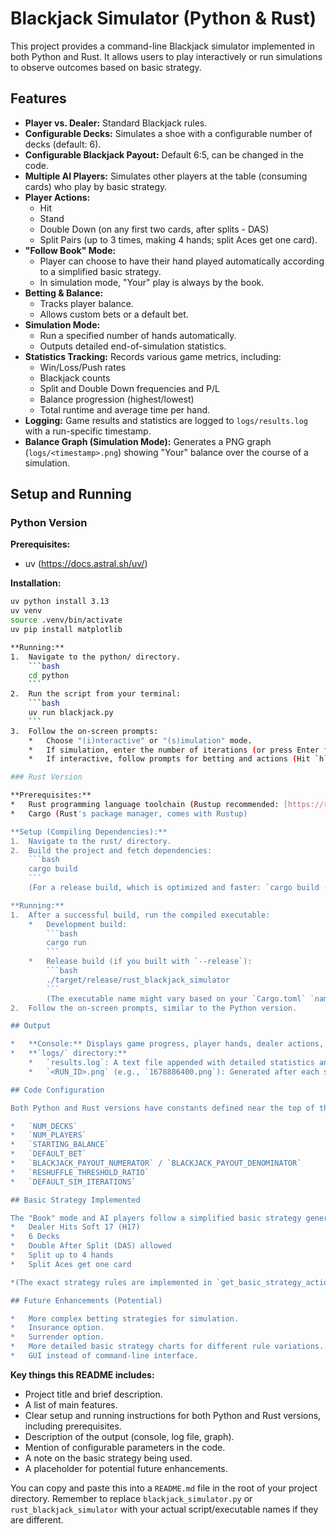 # Blackjack Simulator (Python & Rust)

This project provides a command-line Blackjack simulator implemented in both Python and Rust. It allows users to play interactively or run simulations to observe outcomes based on basic strategy.

## Features

*   **Player vs. Dealer:** Standard Blackjack rules.
*   **Configurable Decks:** Simulates a shoe with a configurable number of decks (default: 6).
*   **Configurable Blackjack Payout:** Default 6:5, can be changed in the code.
*   **Multiple AI Players:** Simulates other players at the table (consuming cards) who play by basic strategy.
*   **Player Actions:**
    *   Hit
    *   Stand
    *   Double Down (on any first two cards, after splits - DAS)
    *   Split Pairs (up to 3 times, making 4 hands; split Aces get one card).
*   **"Follow Book" Mode:**
    *   Player can choose to have their hand played automatically according to a simplified basic strategy.
    *   In simulation mode, "Your" play is always by the book.
*   **Betting & Balance:**
    *   Tracks player balance.
    *   Allows custom bets or a default bet.
*   **Simulation Mode:**
    *   Run a specified number of hands automatically.
    *   Outputs detailed end-of-simulation statistics.
*   **Statistics Tracking:** Records various game metrics, including:
    *   Win/Loss/Push rates
    *   Blackjack counts
    *   Split and Double Down frequencies and P/L
    *   Balance progression (highest/lowest)
    *   Total runtime and average time per hand.
*   **Logging:** Game results and statistics are logged to `logs/results.log` with a run-specific timestamp.
*   **Balance Graph (Simulation Mode):** Generates a PNG graph (`logs/<timestamp>.png`) showing "Your" balance over the course of a simulation.

## Setup and Running

### Python Version

**Prerequisites:**
*   uv (https://docs.astral.sh/uv/)

**Installation:**
```bash
uv python install 3.13
uv venv
source .venv/bin/activate
uv pip install matplotlib

**Running:**
1.  Navigate to the python/ directory.
    ```bash
    cd python
    ```
2.  Run the script from your terminal:
    ```bash
    uv run blackjack.py
    ```
3.  Follow the on-screen prompts:
    *   Choose "(i)nteractive" or "(s)imulation" mode.
    *   If simulation, enter the number of iterations (or press Enter for default).
    *   If interactive, follow prompts for betting and actions (Hit `h`, Stand `s`, Book `b`).

### Rust Version

**Prerequisites:**
*   Rust programming language toolchain (Rustup recommended: [https://rustup.rs/](https://rustup.rs/))
*   Cargo (Rust's package manager, comes with Rustup)

**Setup (Compiling Dependencies):**
1.  Navigate to the rust/ directory.
2.  Build the project and fetch dependencies:
    ```bash
    cargo build
    ```
    (For a release build, which is optimized and faster: `cargo build --release`)

**Running:**
1.  After a successful build, run the compiled executable:
    *   Development build:
        ```bash
        cargo run
        ```
    *   Release build (if you built with `--release`):
        ```bash
        ./target/release/rust_blackjack_simulator 
        ```
        (The executable name might vary based on your `Cargo.toml` `name` field).
2.  Follow the on-screen prompts, similar to the Python version.

## Output

*   **Console:** Displays game progress, player hands, dealer actions, and results.
*   **`logs/` directory:**
    *   `results.log`: A text file appended with detailed statistics and a summary for each game session (interactive or simulation). Each session log includes a unique `RUN_ID` (Unix timestamp).
    *   `<RUN_ID>.png` (e.g., `1678886400.png`): Generated after each simulation run, this image file is a graph plotting "Your" balance over the hands played in that simulation. The filename matches the `RUN_ID` in `results.log`.

## Code Configuration

Both Python and Rust versions have constants defined near the top of their main script/module files (e.g., `config.rs` for Rust, top of Python script) that can be modified to change game parameters:

*   `NUM_DECKS`
*   `NUM_PLAYERS`
*   `STARTING_BALANCE`
*   `DEFAULT_BET`
*   `BLACKJACK_PAYOUT_NUMERATOR` / `BLACKJACK_PAYOUT_DENOMINATOR`
*   `RESHUFFLE_THRESHOLD_RATIO`
*   `DEFAULT_SIM_ITERATIONS`

## Basic Strategy Implemented

The "Book" mode and AI players follow a simplified basic strategy generally aligned with:
*   Dealer Hits Soft 17 (H17)
*   6 Decks
*   Double After Split (DAS) allowed
*   Split up to 4 hands
*   Split Aces get one card

*(The exact strategy rules are implemented in `get_basic_strategy_action` in Python and `src/strategy.rs` in Rust.)*

## Future Enhancements (Potential)

*   More complex betting strategies for simulation.
*   Insurance option.
*   Surrender option.
*   More detailed basic strategy charts for different rule variations.
*   GUI instead of command-line interface.
```

**Key things this README includes:**

*   Project title and brief description.
*   A list of main features.
*   Clear setup and running instructions for both Python and Rust versions, including prerequisites.
*   Description of the output (console, log file, graph).
*   Mention of configurable parameters in the code.
*   A note on the basic strategy being used.
*   A placeholder for potential future enhancements.

You can copy and paste this into a `README.md` file in the root of your project directory. Remember to replace `blackjack_simulator.py` or `rust_blackjack_simulator` with your actual script/executable names if they are different.
